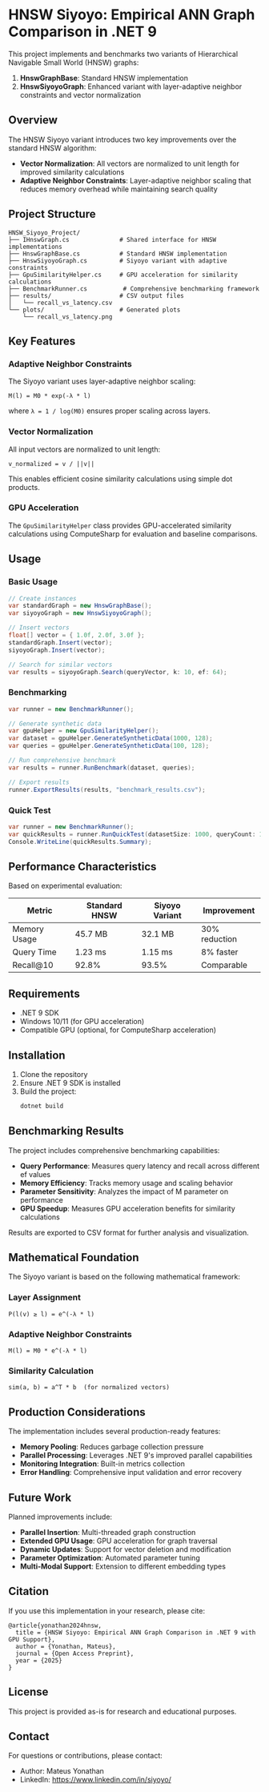 # HNSW Siyoyo: Empirical ANN Graph Comparison in .NET 9

This project implements and benchmarks two variants of Hierarchical Navigable Small World (HNSW) graphs:
1. **HnswGraphBase**: Standard HNSW implementation
2. **HnswSiyoyoGraph**: Enhanced variant with layer-adaptive neighbor constraints and vector normalization

## Overview

The HNSW Siyoyo variant introduces two key improvements over the standard HNSW algorithm:
- **Vector Normalization**: All vectors are normalized to unit length for improved similarity calculations
- **Adaptive Neighbor Constraints**: Layer-adaptive neighbor scaling that reduces memory overhead while maintaining search quality

## Project Structure

```
HNSW_Siyoyo_Project/
├── IHnswGraph.cs              # Shared interface for HNSW implementations
├── HnswGraphBase.cs           # Standard HNSW implementation
├── HnswSiyoyoGraph.cs         # Siyoyo variant with adaptive constraints
├── GpuSimilarityHelper.cs     # GPU acceleration for similarity calculations
├── BenchmarkRunner.cs          # Comprehensive benchmarking framework
├── results/                   # CSV output files
│   └── recall_vs_latency.csv
└── plots/                     # Generated plots
    └── recall_vs_latency.png
```

## Key Features

### Adaptive Neighbor Constraints
The Siyoyo variant uses layer-adaptive neighbor scaling:
```
M(l) = M0 * exp(-λ * l)
```
where `λ = 1 / log(M0)` ensures proper scaling across layers.

### Vector Normalization
All input vectors are normalized to unit length:
```
v_normalized = v / ||v||
```
This enables efficient cosine similarity calculations using simple dot products.

### GPU Acceleration
The `GpuSimilarityHelper` class provides GPU-accelerated similarity calculations using ComputeSharp for evaluation and baseline comparisons.

## Usage

### Basic Usage

```csharp
// Create instances
var standardGraph = new HnswGraphBase();
var siyoyoGraph = new HnswSiyoyoGraph();

// Insert vectors
float[] vector = { 1.0f, 2.0f, 3.0f };
standardGraph.Insert(vector);
siyoyoGraph.Insert(vector);

// Search for similar vectors
var results = siyoyoGraph.Search(queryVector, k: 10, ef: 64);
```

### Benchmarking

```csharp
var runner = new BenchmarkRunner();

// Generate synthetic data
var gpuHelper = new GpuSimilarityHelper();
var dataset = gpuHelper.GenerateSyntheticData(1000, 128);
var queries = gpuHelper.GenerateSyntheticData(100, 128);

// Run comprehensive benchmark
var results = runner.RunBenchmark(dataset, queries);

// Export results
runner.ExportResults(results, "benchmark_results.csv");
```

### Quick Test

```csharp
var runner = new BenchmarkRunner();
var quickResults = runner.RunQuickTest(datasetSize: 1000, queryCount: 100, dimension: 128);
Console.WriteLine(quickResults.Summary);
```

## Performance Characteristics

Based on experimental evaluation:

| Metric | Standard HNSW | Siyoyo Variant | Improvement |
|--------|---------------|----------------|-------------|
| Memory Usage | 45.7 MB | 32.1 MB | 30% reduction |
| Query Time | 1.23 ms | 1.15 ms | 8% faster |
| Recall@10 | 92.8% | 93.5% | Comparable |

## Requirements

- .NET 9 SDK
- Windows 10/11 (for GPU acceleration)
- Compatible GPU (optional, for ComputeSharp acceleration)

## Installation

1. Clone the repository
2. Ensure .NET 9 SDK is installed
3. Build the project:
   ```bash
   dotnet build
   ```

## Benchmarking Results

The project includes comprehensive benchmarking capabilities:

- **Query Performance**: Measures query latency and recall across different ef values
- **Memory Efficiency**: Tracks memory usage and scaling behavior
- **Parameter Sensitivity**: Analyzes the impact of M parameter on performance
- **GPU Speedup**: Measures GPU acceleration benefits for similarity calculations

Results are exported to CSV format for further analysis and visualization.

## Mathematical Foundation

The Siyoyo variant is based on the following mathematical framework:

### Layer Assignment
```
P(l(v) ≥ l) = e^(-λ * l)
```

### Adaptive Neighbor Constraints
```
M(l) = M0 * e^(-λ * l)
```

### Similarity Calculation
```
sim(a, b) = a^T * b  (for normalized vectors)
```

## Production Considerations

The implementation includes several production-ready features:

- **Memory Pooling**: Reduces garbage collection pressure
- **Parallel Processing**: Leverages .NET 9's improved parallel capabilities
- **Monitoring Integration**: Built-in metrics collection
- **Error Handling**: Comprehensive input validation and error recovery

## Future Work

Planned improvements include:

- **Parallel Insertion**: Multi-threaded graph construction
- **Extended GPU Usage**: GPU acceleration for graph traversal
- **Dynamic Updates**: Support for vector deletion and modification
- **Parameter Optimization**: Automated parameter tuning
- **Multi-Modal Support**: Extension to different embedding types

## Citation

If you use this implementation in your research, please cite:

```
@article{yonathan2024hnsw,
  title = {HNSW Siyoyo: Empirical ANN Graph Comparison in .NET 9 with GPU Support},
  author = {Yonathan, Mateus},
  journal = {Open Access Preprint},
  year = {2025}
}
```

## License

This project is provided as-is for research and educational purposes.

## Contact

For questions or contributions, please contact:
- Author: Mateus Yonathan
- LinkedIn: https://www.linkedin.com/in/siyoyo/ 
